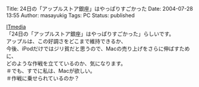 Title: 24日の「アップルストア銀座」はやっぱりすごかった
Date: 2004-07-28 13:55
Author: masayukig
Tags: PC
Status: published

[ITmedia](http://www.itmedia.co.jp/lifestyle/articles/0407/26/news008.html)  
「24日の「アップルストア銀座」はやっぱりすごかった」らしいです。  
アップルは、この好調さをどこまで維持できるか、  
今後、iPodだけではジリ貧だと思うので、Macの売り上げをさらに伸ばすために、  
どのような作戦を立てているのか、気になります。  
＃でも、すでに私は、Macが欲しい。  
＃作戦に乗せられているのか？
